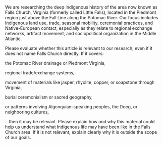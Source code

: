 We are researching the deep Indigenous history of the area now known as Falls Church, Virginia (formerly called Little Falls), located in the Piedmont region just above the Fall Line along the Potomac River. Our focus includes Indigenous land use, trade, seasonal mobility, ceremonial practices, and Native-European contact, especially as they relate to regional exchange networks, artifact movement, and sociopolitical organization in the Middle Atlantic.

Please evaluate whether this article is relevant to our research, even if it does not name Falls Church directly. If it covers:

the Potomac River drainage or Piedmont Virginia,

regional trade/exchange systems,

movement of materials like jasper, rhyolite, copper, or soapstone through Virginia,

burial ceremonialism or sacred geography,

or patterns involving Algonquian-speaking peoples, the Doeg, or neighboring cultures,

…then it may be relevant. Please explain how and why this material could help us understand what Indigenous life may have been like in the Falls Church area. If it is not relevant, explain clearly why it is outside the scope of our goals.